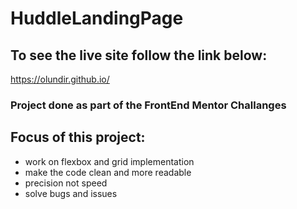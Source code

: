 # HuddleLandingPage

## To see the live site follow the link below:

https://olundir.github.io/

### Project done as part of the FrontEnd Mentor Challanges

## Focus of this project:

- work on flexbox and grid implementation
- make the code clean and more readable
- precision not speed
- solve bugs and issues
